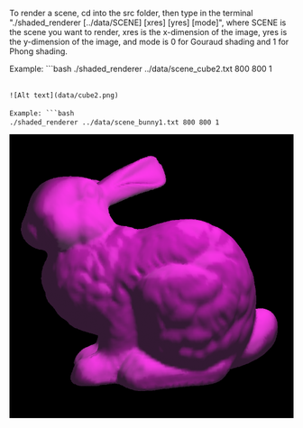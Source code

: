 To render a scene, cd into the src folder, then type in the terminal "./shaded_renderer [../data/SCENE] [xres] [yres] [mode]", where SCENE is the scene you want to render, xres is the x-dimension of the image, yres is the y-dimension of the image, and mode is 0 for Gouraud shading and 1 for Phong shading.

Example: ```bash
./shaded_renderer ../data/scene_cube2.txt 800 800 1
```

![Alt text](data/cube2.png)

Example: ```bash
./shaded_renderer ../data/scene_bunny1.txt 800 800 1
```

![Alt text](data/bunny.png)
